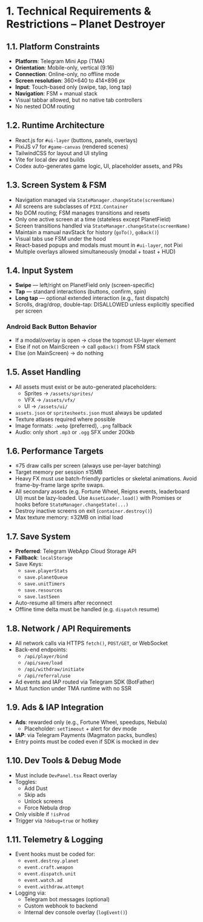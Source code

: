 # 1. Technical Requirements & Restrictions – Planet Destroyer

## 1.1. Platform Constraints
- **Platform**: Telegram Mini App (TMA)
- **Orientation**: Mobile-only, vertical (9:16)
- **Connection**: Online-only, no offline mode
- **Screen resolution**: 360×640 to 414×896 px
- **Input**: Touch-based only (swipe, tap, long tap)
- **Navigation**: FSM + manual stack
- Visual tabbar allowed, but no native tab controllers
- No nested DOM routing

## 1.2. Runtime Architecture
- React.js for `#ui-layer` (buttons, panels, overlays)
- PixiJS v7 for `#game-canvas` (rendered scenes)
- TailwindCSS for layout and UI styling
- Vite for local dev and builds
- Codex auto-generates game logic, UI, placeholder assets, and PRs

## 1.3. Screen System & FSM
- Navigation managed via `StateManager.changeState(screenName)`
- All screens are subclasses of `PIXI.Container`
- No DOM routing; FSM manages transitions and resets
- Only one active screen at a time (stateless except PlanetField)
- Screen transitions handled via `StateManager.changeState(screenName)`
- Maintain a manual navStack for history (`goTo()`, `goBack()`)
- Visual tabs use FSM under the hood
- React-based popups and modals must mount in `#ui-layer`, not Pixi
- Multiple overlays allowed simultaneously (modal + toast + HUD)

## 1.4. Input System
- **Swipe** — left/right on PlanetField only (screen-specific)
- **Tap** — standard interactions (buttons, confirm, spin)
- **Long tap** — optional extended interaction (e.g., fast dispatch)
- Scrolls, drag/drop, double-tap: DISALLOWED unless explicitly specified per screen

### Android Back Button Behavior
- If a modal/overlay is open → close the topmost UI-layer element
- Else if not on MainScreen → call `goBack()` from FSM stack
- Else (on MainScreen) → do nothing

## 1.5. Asset Handling
- All assets must exist or be auto-generated placeholders:
  - Sprites → `/assets/sprites/`
  - VFX → `/assets/vfx/`
  - UI → `/assets/ui/`
- `assets.json` or `spritesheets.json` must always be updated
- Texture atlases required where possible
- Image formats: `.webp` (preferred), `.png` fallback
- Audio: only short `.mp3` or `.ogg` SFX under 200kb

## 1.6. Performance Targets
- ≤75 draw calls per screen (always use per-layer batching)
- Target memory per session ≤15MB
- Heavy FX must use batch-friendly particles or skeletal animations. Avoid frame-by-frame large sprite swaps.
- All secondary assets (e.g. Fortune Wheel, Reigns events, leaderboard UI) must be lazy-loaded. Use `AssetLoader.load()` with Promises or hooks before `StateManager.changeState(...)`
- Destroy inactive screens on exit (`container.destroy()`)
- Max texture memory: ≤32MB on initial load

## 1.7. Save System
- **Preferred**: Telegram WebApp Cloud Storage API
- **Fallback**: `localStorage`
- Save Keys:
  - `save.playerStats`
  - `save.planetQueue`
  - `save.unitTimers`
  - `save.resources`
  - `save.lastSeen`
- Auto-resume all timers after reconnect
- Offline time delta must be handled (e.g. `dispatch` resume)

## 1.8. Network / API Requirements
- All network calls via HTTPS `fetch()`, `POST/GET`, or WebSocket
- Back-end endpoints:
  - `/api/player/bind`
  - `/api/save/load`
  - `/api/withdraw/initiate`
  - `/api/referral/use`
- Ad events and IAP routed via Telegram SDK (BotFather)
- Must function under TMA runtime with no SSR

## 1.9. Ads & IAP Integration
- **Ads**: rewarded only (e.g., Fortune Wheel, speedups, Nebula)
  - Placeholder: `setTimeout` + alert for dev mode
- **IAP**: via Telegram Payments (Magmaton packs, bundles)
- Entry points must be coded even if SDK is mocked in dev

## 1.10. Dev Tools & Debug Mode
- Must include `DevPanel.tsx` React overlay
- Toggles:
  - Add Dust
  - Skip ads
  - Unlock screens
  - Force Nebula drop
- Only visible if `!isProd`
- Trigger via `?debug=true` or hotkey

## 1.11. Telemetry & Logging
- Event hooks must be coded for:
  - `event.destroy.planet`
  - `event.craft.weapon`
  - `event.dispatch.unit`
  - `event.watch.ad`
  - `event.withdraw.attempt`
- Logging via:
  - Telegram bot messages (optional)
  - Custom webhook to backend
  - Internal dev console overlay (`logEvent()`)
